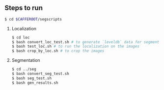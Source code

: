 Steps to run
------------

```bash
$ cd $CAFFEROOT/segscripts
```

1. Localization
    
    ```bash
    $ cd loc
    $ bash convert_loc_test.sh # to generate `leveldb` data for segmentation
    $ bash test_loc.sh # to run the localization on the images
    $ bash crop_by_loc.sh # to crop the images
    ```

2. Segmentation

    ```bash
    $ cd ../seg
    $ bash convert_seg_test.sh
    $ bash seg_test.sh
    $ bash gen_results.sh
    ```

